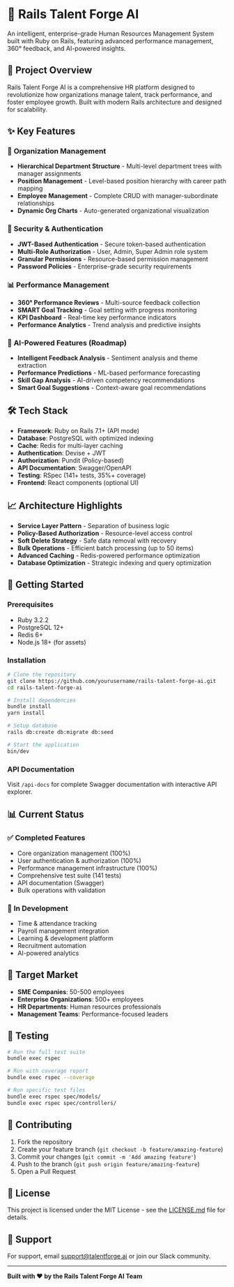 # 🚀 Rails Talent Forge AI

An intelligent, enterprise-grade Human Resources Management System built with Ruby on Rails, featuring advanced performance management, 360° feedback, and AI-powered insights.

## 🎯 **Project Overview**

Rails Talent Forge AI is a comprehensive HR platform designed to revolutionize how organizations manage talent, track performance, and foster employee growth. Built with modern Rails architecture and designed for scalability.

## ✨ **Key Features**

### 🏢 **Organization Management**
- **Hierarchical Department Structure** - Multi-level department trees with manager assignments
- **Position Management** - Level-based position hierarchy with career path mapping
- **Employee Management** - Complete CRUD with manager-subordinate relationships
- **Dynamic Org Charts** - Auto-generated organizational visualization

### 🔐 **Security & Authentication**
- **JWT-Based Authentication** - Secure token-based authentication
- **Multi-Role Authorization** - User, Admin, Super Admin role system
- **Granular Permissions** - Resource-based permission management
- **Password Policies** - Enterprise-grade security requirements

### 📊 **Performance Management**
- **360° Performance Reviews** - Multi-source feedback collection
- **SMART Goal Tracking** - Goal setting with progress monitoring
- **KPI Dashboard** - Real-time key performance indicators
- **Performance Analytics** - Trend analysis and predictive insights

### 🤖 **AI-Powered Features** (Roadmap)
- **Intelligent Feedback Analysis** - Sentiment analysis and theme extraction
- **Performance Predictions** - ML-based performance forecasting
- **Skill Gap Analysis** - AI-driven competency recommendations
- **Smart Goal Suggestions** - Context-aware goal recommendations

## 🛠 **Tech Stack**

- **Framework**: Ruby on Rails 7.1+ (API mode)
- **Database**: PostgreSQL with optimized indexing
- **Cache**: Redis for multi-layer caching
- **Authentication**: Devise + JWT
- **Authorization**: Pundit (Policy-based)
- **API Documentation**: Swagger/OpenAPI
- **Testing**: RSpec (141+ tests, 35%+ coverage)
- **Frontend**: React components (optional UI)

## 📈 **Architecture Highlights**

- **Service Layer Pattern** - Separation of business logic
- **Policy-Based Authorization** - Resource-level access control  
- **Soft Delete Strategy** - Safe data removal with recovery
- **Bulk Operations** - Efficient batch processing (up to 50 items)
- **Advanced Caching** - Redis-powered performance optimization
- **Database Optimization** - Strategic indexing and query optimization

## 🚀 **Getting Started**

### Prerequisites
- Ruby 3.2.2
- PostgreSQL 12+
- Redis 6+
- Node.js 18+ (for assets)

### Installation
```bash
# Clone the repository
git clone https://github.com/yourusername/rails-talent-forge-ai.git
cd rails-talent-forge-ai

# Install dependencies
bundle install
yarn install

# Setup database
rails db:create db:migrate db:seed

# Start the application
bin/dev
```

### API Documentation
Visit `/api-docs` for complete Swagger documentation with interactive API explorer.

## 📊 **Current Status**

### ✅ **Completed Features**
- Core organization management (100%)
- User authentication & authorization (100%)
- Performance management infrastructure (100%)
- Comprehensive test suite (141 tests)
- API documentation (Swagger)
- Bulk operations with validation

### 🚧 **In Development**
- Time & attendance tracking
- Payroll management integration
- Learning & development platform
- Recruitment automation
- AI-powered analytics

## 🎯 **Target Market**
- **SME Companies**: 50-500 employees
- **Enterprise Organizations**: 500+ employees  
- **HR Departments**: Human resources professionals
- **Management Teams**: Performance-focused leaders

## 🧪 **Testing**

```bash
# Run the full test suite
bundle exec rspec

# Run with coverage report
bundle exec rspec --coverage

# Run specific test files
bundle exec rspec spec/models/
bundle exec rspec spec/controllers/
```

## 📝 **Contributing**

1. Fork the repository
2. Create your feature branch (`git checkout -b feature/amazing-feature`)
3. Commit your changes (`git commit -m 'Add amazing feature'`)
4. Push to the branch (`git push origin feature/amazing-feature`)
5. Open a Pull Request

## 📄 **License**

This project is licensed under the MIT License - see the [LICENSE.md](LICENSE.md) file for details.

## 🤝 **Support**

For support, email support@talentforge.ai or join our Slack community.

---

**Built with ❤️ by the Rails Talent Forge AI Team**
